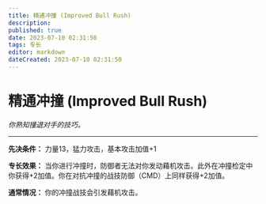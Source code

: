 ```yaml
---
title: 精通冲撞 (Improved Bull Rush)
description: 
published: true
date: 2023-07-10 02:31:50
tags: 专长
editor: markdown
dateCreated: 2023-07-10 02:31:50
---
```


# 精通冲撞 (Improved Bull Rush)

_你熟知撞退对手的技巧。_

* * *

**先决条件：** 力量13，猛力攻击，基本攻击加值+1

**专长效果：** 当你进行冲撞时，防御者无法对你发动藉机攻击。此外在冲撞检定中你获得+2加值。你在对抗冲撞的战技防御（CMD）上同样获得+2加值。

**通常情况：** 你的冲撞战技会引发藉机攻击。

